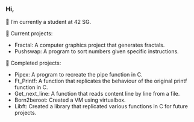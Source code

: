 ### Hi,
 🔭 I’m currently a student at 42 SG.
 
🌱 Current projects:
- Fractal: A computer graphics project that generates fractals.
- Pushswap: A program to sort numbers given specific instructions.

🌱 Completed projects:
- Pipex: A program to recreate the pipe function in C.
- Ft_Printf: A function that replicates the behaviour of the original printf function in C.
- Get_next_line: A function that reads content line by line from a file.
- Born2beroot: Created a VM using virtualbox.
- Libft: Created a library that replicated various functions in C for future projects.
<!--
**Div441/Div441** is a ✨ _special_ ✨ repository because its `README.md` (this file) appears on your GitHub profile.

Here are some ideas to get you started:

- 🔭 I’m currently working on ...
- 🌱 I’m currently learning ...
- 👯 I’m looking to collaborate on ...
- 🤔 I’m looking for help with ...
- 💬 Ask me about ...
- 📫 How to reach me: ...
- 😄 Pronouns: ...
- ⚡ Fun fact: ...
-->
